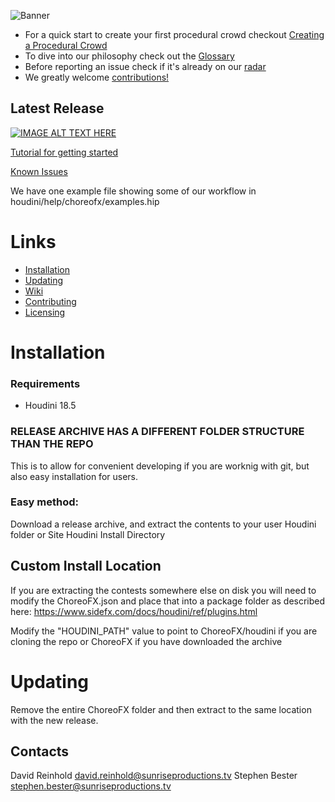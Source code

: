 ![Banner](https://i.imgur.com/XQ7lhIp.png)

* For a quick start to create your first procedural crowd checkout [Creating a Procedural Crowd](https://github.com/SunriseProductions/ChoreoFX/wiki/Creating-a-Procedural-Crowd)
* To dive into our philosophy check out the [Glossary](https://github.com/SunriseProductions/ChoreoFX/wiki/Glossary)
* Before reporting an issue check if it's already on our [radar](https://github.com/SunriseProductions/ChoreoFX/wiki/Known-Issues)
* We greatly welcome [contributions!](https://github.com/SunriseProductions/ChoreoFX/blob/develop/CONTRIBUTING.md)

## Latest Release 
[![IMAGE ALT TEXT HERE](https://img.youtube.com/vi/Z2sMXyhyOPQ/0.jpg)](https://youtu.be/Z2sMXyhyOPQ)

[Tutorial for getting started](https://github.com/SunriseProductions/ChoreoFX/wiki/Creating-a-Procedural-Crowd)

[Known Issues](https://github.com/SunriseProductions/ChoreoFX/wiki/Known-Issues)

We have one example file showing some of our workflow in houdini/help/choreofx/examples.hip

# Links

- [Installation](#installation)
- [Updating](#updating)
- [Wiki](https://github.com/SunriseProductions/ChoreoFX/wiki)
- [Contributing](CONTRIBUTING.md)
- [Licensing](LICENSE)

# Installation
### Requirements
- Houdini 18.5

### RELEASE ARCHIVE HAS A DIFFERENT FOLDER STRUCTURE THAN THE REPO
This is to allow for convenient developing if you are worknig with git, but also easy installation for users.

### Easy method:
Download a release archive, and extract the contents to your user Houdini folder or Site Houdini Install Directory

## Custom Install Location
If you are extracting the contests somewhere else on disk you will need to modify the ChoreoFX.json and place that into a package folder as described here:
https://www.sidefx.com/docs/houdini/ref/plugins.html

Modify the "HOUDINI_PATH" value to point to ChoreoFX/houdini if you are cloning the repo or ChoreoFX if you have downloaded the archive

# Updating
Remove the entire ChoreoFX folder and then extract to the same location with the new release.


## Contacts
David Reinhold david.reinhold@sunriseproductions.tv 
Stephen Bester stephen.bester@sunriseproductions.tv
